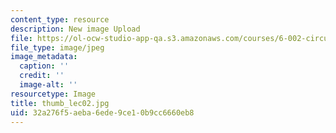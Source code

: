 ```yaml
---
content_type: resource
description: New image Upload
file: https://ol-ocw-studio-app-qa.s3.amazonaws.com/courses/6-002-circuits-and-electronics-spring-2007/32a276f5aeba6ede9ce10b9cc6660eb8_thumb_lec02.jpg
file_type: image/jpeg
image_metadata:
  caption: ''
  credit: ''
  image-alt: ''
resourcetype: Image
title: thumb_lec02.jpg
uid: 32a276f5-aeba-6ede-9ce1-0b9cc6660eb8
---
```


